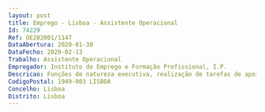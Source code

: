 ```yaml
--- 
layout: post
title: Emprego - Lisboa - Assistente Operacional
Id: 74229
Ref: OE202001/1147
DataAbertura: 2020-01-30
DataFecho: 2020-02-13
Trabalho: Assistente Operacional
Empregador: Instituto do Emprego e Formação Profissional, I.P.
Descricao: Funções de natureza executiva, realização de tarefas de apoio ao funcionamento dos serviços, de acordo com o conteúdo funcional para a carreira de assistente operacional, constante no anexo a que se refere o nº 2 do artº 88º da Lei do Trabalho em Funções Públicas, designadamente •	Desempenhar funções de motorista de ligeiros, designadamente transporte de pessoas e bens, receção e entrega de expediente e encomendas  •	Executar tarefas de apoio elementares, indispensáveis ao funcionamento dos serviços da CITE como sejam a receção, transporte e arrumo de materiais e consumíveis, apoio logístico a seminários ações de formação e outros eventos.
CodigoPostal: 1949-003 LISBOA
Concelho: Lisboa
Distrito: Lisboa
--- 
```

